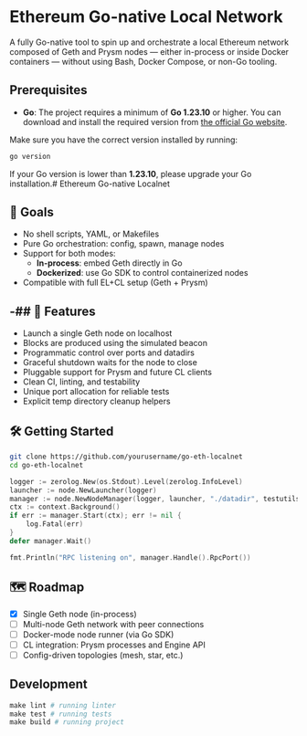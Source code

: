 # Ethereum Go-native Local Network
A fully Go-native tool to spin up and orchestrate a local Ethereum network composed of Geth and Prysm nodes — either in-process or inside Docker containers — without using Bash, Docker Compose, or non-Go tooling.

## Prerequisites

- **Go**: The project requires a minimum of **Go 1.23.10** or higher. You can download and install the required version
  from [the official Go website](https://go.dev/dl/).

Make sure you have the correct version installed by running:

```bash
go version
```

If your Go version is lower than **1.23.10**, please upgrade your Go installation.# Ethereum Go-native Localnet

## 🎯 Goals

- No shell scripts, YAML, or Makefiles
- Pure Go orchestration: config, spawn, manage nodes
- Support for both modes:
  - **In-process**: embed Geth directly in Go
  - **Dockerized**: use Go SDK to control containerized nodes
- Compatible with full EL+CL setup (Geth + Prysm)

-## 🚀 Features
-
- Launch a single Geth node on localhost
- Blocks are produced using the simulated beacon
- Programmatic control over ports and datadirs
- Graceful shutdown waits for the node to close
- Pluggable support for Prysm and future CL clients
- Clean CI, linting, and testability
- Unique port allocation for reliable tests
- Explicit temp directory cleanup helpers

## 🛠️ Getting Started

```bash
git clone https://github.com/yourusername/go-eth-localnet
cd go-eth-localnet
```

```go
logger := zerolog.New(os.Stdout).Level(zerolog.InfoLevel)
launcher := node.NewLauncher(logger)
manager := node.NewNodeManager(logger, launcher, "./datadir", testutils.NewPort)
ctx := context.Background()
if err := manager.Start(ctx); err != nil {
    log.Fatal(err)
}
defer manager.Wait()

fmt.Println("RPC listening on", manager.Handle().RpcPort())
```

## 🗺️ Roadmap
- [x] Single Geth node (in-process)
- [ ] Multi-node Geth network with peer connections
- [ ] Docker-mode node runner (via Go SDK)
- [ ] CL integration: Prysm processes and Engine API
- [ ] Config-driven topologies (mesh, star, etc.)

## Development
```makefile
make lint # running linter
make test # running tests
make build # running project
```
